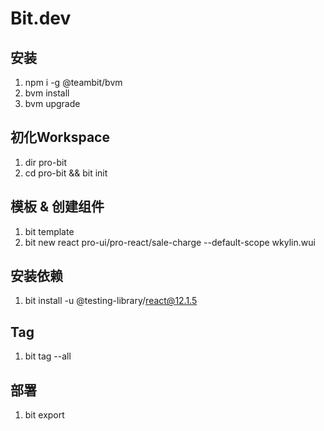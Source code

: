 # Bit.dev

## 安装

1. npm i -g @teambit/bvm
2. bvm install
3. bvm upgrade

## 初化Workspace

1. dir pro-bit
2. cd pro-bit && bit init

## 模板 & 创建组件

1. bit template
2. bit new react pro-ui/pro-react/sale-charge --default-scope wkylin.wui

## 安装依赖

1. bit install -u @testing-library/react@12.1.5

## Tag

1. bit tag --all

## 部署

1. bit export
